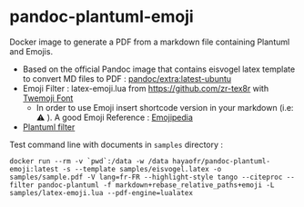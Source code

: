 # pandoc-plantuml-emoji

Docker image to generate a PDF from a markdown file containing Plantuml and Emojis.

- Based on the official Pandoc image that contains eisvogel latex template to convert MD files to PDF : [pandoc/extra:latest-ubuntu](https://hub.docker.com/r/pandoc/extra)
- Emoji Filter : latex-emoji.lua from https://github.com/zr-tex8r with [Twemoji Font ](https://github.com/mozilla/twemoji-colr)
  - In order to use Emoji insert shortcode version in your markdown (i.e:  :warning: ). A good Emoji Reference : [Emojipedia](https://emojipedia.org)
- [Plantuml filter](https://github.com/timofurrer/pandoc-plantuml-filter)

Test command line with documents in `samples` directory :

```shell
docker run --rm -v `pwd`:/data -w /data hayaofr/pandoc-plantuml-emoji:latest -s --template samples/eisvogel.latex -o samples/sample.pdf -V lang=fr-FR --highlight-style tango --citeproc --filter pandoc-plantuml -f markdown+rebase_relative_paths+emoji -L samples/latex-emoji.lua --pdf-engine=lualatex
```

